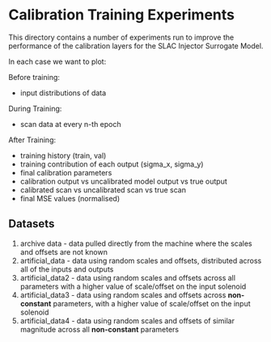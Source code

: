 # Calibration Training Experiments

This directory contains a number of experiments run to improve the performance of the calibration layers for the SLAC Injector Surrogate Model.

In each case we want to plot:

Before training:

* input distributions of data

During Training:

* scan data at every n-th epoch

After Training:

* training history (train, val)
* training contribution of each output (sigma_x, sigma_y)
* final calibration parameters
* calibration output vs uncalibrated model output vs true output
* calibrated scan vs uncalibrated scan vs true scan
* final MSE values (normalised)

## Datasets

1. archive data - data pulled directly from the machine where the scales and offsets are not known
2. artificial_data - data using random scales and offsets, distributed across all of the inputs and outputs
2. artificial_data2 - data using random scales and offsets across all parameters with a higher value of scale/offset on the input solenoid
3. artificial_data3 - data using random scales and offsets across **non-constant** parameters, with a higher value of scale/offset on the input solenoid
4. artificial_data4 - data using random scales and offsets of similar magnitude across all **non-constant** parameters
